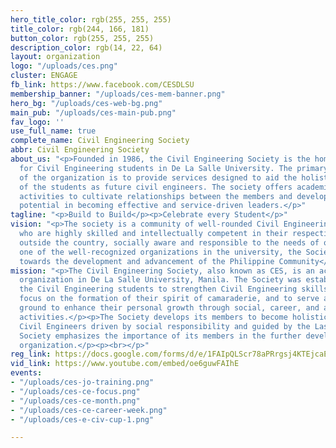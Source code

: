 ```yaml
---
hero_title_color: rgb(255, 255, 255)
title_color: rgb(244, 166, 181)
button_color: rgb(255, 255, 255)
description_color: rgb(14, 22, 64)
layout: organization
logo: "/uploads/ces.png"
cluster: ENGAGE
fb_link: https://www.facebook.com/CESDLSU
membership_banner: "/uploads/ces-mem-banner.png"
hero_bg: "/uploads/ces-web-bg.png"
main_pub: "/uploads/ces-main-pub.png"
fav_logo: ''
use_full_name: true
complete_name: Civil Engineering Society
abbr: Civil Engineering Society
about_us: "<p>Founded in 1986, the Civil Engineering Society is the home organization
  for Civil Engineering students in De La Salle University. The primary objective
  of the organization is to provide services designed to aid the holistic development
  of the students as future civil engineers. The society offers academic and recreational
  activities to cultivate relationships between the members and develop the students'
  potential in becoming effective and service-driven leaders.</p>"
tagline: "<p>Build to Build</p><p>Celebrate every Student</p>"
vision: "<p>The society is a community of well-rounded Civil Engineering students
  who are highly skilled and intellectually competent in their respective fields and
  outside the country, socially aware and responsible to the needs of others.</p><p></p><p>Being
  one of the well-recognized organizations in the university, the Society is geared
  towards the development and advancement of the Philippine Community</p>"
mission: "<p>The Civil Engineering Society, also known as CES, is an accredited professional
  organization in De La Salle University, Manila. The Society was established for
  the Civil Engineering students to strengthen Civil Engineering skills in them, to
  focus on the formation of their spirit of camaraderie, and to serve as a training
  ground to enhance their personal growth through social, career, and academic-oriented
  activities.</p><p>The Society develops its members to become holistic and world-class
  Civil Engineers driven by social responsibility and guided by the Lasallian faith.</p><p>The
  Society emphasizes the importance of its members in the further development of the
  organization.</p><p><br></p>"
reg_link: https://docs.google.com/forms/d/e/1FAIpQLScr78aPRrgsj4KTEjcaExFT8zZJ8I1pPHXf2PJx23KRAWkW1w/viewform
vid_link: https://www.youtube.com/embed/oe6guwFAIhE
events:
- "/uploads/ces-jo-training.png"
- "/uploads/ces-ce-focus.png"
- "/uploads/ces-ce-month.png"
- "/uploads/ces-ce-career-week.png"
- "/uploads/ces-e-civ-cup-1.png"

---
```

